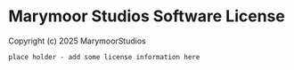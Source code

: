 # Marymoor Studios Software License

Copyright (c) 2025 MarymoorStudios

`place holder - add some license information here`
